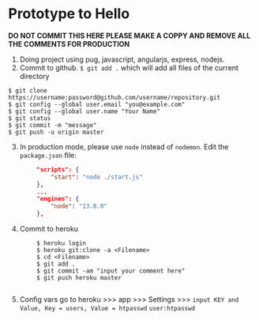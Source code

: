 # Prototype to Hello

**DO NOT COMMIT THIS HERE PLEASE MAKE A COPPY AND REMOVE ALL THE COMMENTS FOR PRODUCTION**

1. Doing project using pug, javascript, angularjs, express, nodejs.
2. Commit to github. `$ git add .` which will add all files of the current directory
```
$ git clone https://username:password@github.com/username/repository.git
$ git config --global user.email "you@example.com"
$ git config --global user.name "Your Name" 
$ git status 
$ git commit -m "message"
$ git push -u origin master

```

3. In production mode, please use `node` instead of `nodemon`. Edit the `package.json` file:

```json
        "scripts": {
            "start": "node ./start.js"
        },
        ...
        "engines": {
            "node": "13.8.0"
        },
```

4. Commit to heroku
```
        $ heroku login
        $ heroku git:clone -a <Filename>
        $ cd <Filename>
        $ git add .
        $ git commit -am "input your comment here"
        $ git push heroku master
        
```

5. Config vars
    go to heroku >>> app >>> Settings >>> 
    `input KEY and Value, Key = users, Value = htpasswd`
    `user:htpasswd`
